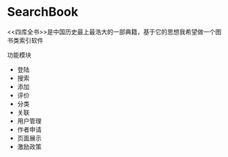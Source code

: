 # SearchBook
&lt;&lt;四库全书>>是中国历史最上最浩大的一部典籍，基于它的思想我希望做一个图书类索引软件

功能模块
- 登陆
- 搜索
- 添加
- 评价
- 分类
- 关联
- 用户管理
- 作者申请
- 页面展示
- 激励政策
